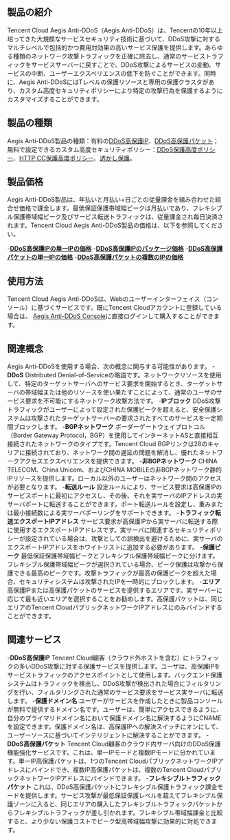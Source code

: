 ## 製品の紹介
Tencent Cloud Aegis Anti-DDoS（Aegis Anti-DDoS）は、Tencentの10年以上培ってきた大規模なサービスセキュリティ技術に基づいて、DDoS攻撃に対するマルチレベルで包括的かつ費用対効果の高いサービス保護を提供します。あらゆる種類のネットワーク攻撃トラフィックを正確に除去し、通常のサービストラフィックをサービスサーバーに戻すことで、DDoS攻撃によるサービスの変動、サービスの中断、ユーザーエクスペリエンスの低下を防ぐことができます。同時に、Aegis Anti-DDoSにはTレベルの保護リソースと専用の保護クラスタがあり、カスタム高度セキュリティポリシーにより特定の攻撃行為を保護するようにカスタマイズすることができます。

## 製品の種類
Aegis Anti-DDoS製品の種類：有料の[DDoS高保護IP](https://console.cloud.tencent.com/gamesec/secip)、[DDoS高保護パケット](https://console.cloud.tencent.com/gamesec/ipbuff)；無料で設定できるカスタム高度セキュリティポリシー：[DDoS保護高度ポリシー](https://console.cloud.tencent.com/gamesec/asp)、[HTTP CC保護高度ポリシー](https://console.cloud.tencent.com/gamesec/ccsp)、[透かし保護](https://console.cloud.tencent.com/gamesec/mark)。 
 
## 製品価格
Aegis Anti-DDoS製品は、年払いと月払い+日ごとの従量課金を組み合わせた組合せ価格で課金します。最低保証保護帯域幅ピークは月払いであり、フレキシブル保護帯域幅ピーク及びサービス転送トラフィックは、従量課金され毎日決済されます。Tencent Cloud Aegis Anti-DDoS製品の価格は、以下を参照してください。

-**[DDoS高保護IPの単一IPの価格](https://cloud.tencent.com/document/product/685/15262)**
-**[DDoS高保護IPのパッケージ価格](https://cloud.tencent.com/document/product/685/19025)**
-**[DDoS高保護パケットの単一IPの価格](https://cloud.tencent.com/document/product/685/15266)**
-**[DDoS高保護パケットの複数のIPの価格](https://cloud.tencent.com/document/product/685/15267)**

## 使用方法
Tencent Cloud Aegis Anti-DDoSは、Webのユーザーインターフェイス（コンソール）に基づくサービスです。既にTencent Cloudアカウントに登録している場合は、 [Aegis Anti-DDoS Console](https://console.cloud.tencent.com/gamesec)に直接ログインして購入することができます。

## 関連概念
Aegis Anti-DDoSを使用する場合、次の概念に関与する可能性があります。
-**DDoS**
Distributed Denial-of-Serviceの略語です。ネットワークリソースを使用して、特定のターゲットサーバへのサービス要求を開始するとき、ターゲットサーバの帯域幅または他のリソースを使い果たすことによって、通常のユーザのサービス要求を不可能にするネットワーク攻撃方法です。
-**IPブロック**
 DDoS攻撃トラフィックがユーザーによって設定された保護ピークを超えると、安全保護システムは攻撃されたターゲットサーバーの要求されたすべてのサービスを一定期間ブロックします。
-**BGPネットワーク**
ボーダーゲートウェイプロトコル（Border Gateway Protocol，BGP）を使用してインターネットASと直接相互接続されたネットワークのタイプです。Tencent Cloud BGPリンクは28のキャリアに接続されており、ネットワーク間の遅延の問題を解消し、優れたネットワークアクセスエクスペリエンスを提供できます。
-**非BGPネットワーク**
CHINA TELECOM、China Unicom、およびCHINA MOBILEの非BGPネットワーク静的IPリソースを提供します。ローカル以外のユーザーはネットワーク間のアクセスが必要となります。
-**転送ルール**
設定ルールにより、サービス要求は高保護IPのサービスポートに最初にアクセスし、その後、それを実サーバのIPアドレスの実サーバポートに転送することができます。ポート転送ルールを設定し、重みまたは最小接続数による実サーバポーリングをサポートできます。
-**トラフィック転送エクスポートIPアドレス**
サービス要求が高保護IPから実サーバに転送する際に使用するエクスポートIPアドレスです。実サーバに関連するセキュリティポリシーが設定されている場合は、攻撃としての誤検出を避けるために、実サーバのエクスポートIPアドレスをホワイトリストに追加する必要があります。
-**保護ピーク**
最低保証保護帯域幅ピークとフレキシブル保護帯域幅ピークに分けます。フレキシブル保護帯域幅ピークが選択されている場合、ピーク保護は攻撃から保護できる最高のピークです。攻撃トラフィックが最高の保護ピークを超えた場合、セキュリティシステムは攻撃されたIPを一時的にブロックします。
-**エリア**
高保護IPまたは高保護パケットのサービスを提供するエリアです。実サーバーに応じて最も近いエリアを選択することをお勧めします。高保護パケットは、同じエリアのTencent CloudパブリックネットワークIPアドレスにのみバインドすることができます。

## 関連サービス
-**DDoS高保護IP**
Tencent Cloud顧客（クラウド外ホストを含む）にトラフィックの多いDDoS攻撃に対する保護サービスを提供します。ユーザは、高保護IPをサービストラフィックのアクセスポイントとして使用します。バックエンド保護システムはトラフィックを検出し、DDoS攻撃が検出された場合にフィルタリングを行い、フィルタリングされた通常のサービス要求をサービス実サーバに転送します。
-**保護ドメイン名**
ユーザーがサービスを作成したときに製品コンソールが無料で提供するドメイン名です。ユーザーは、簡単にアクセスできるように、自分のプライマリドメイン名において保護ドメイン名に解決するようにCNAMEを設定できます。保護ドメイン名は、高保護IPへの解決スイッチにオンにして、ユーザーソースに基づいてインテリジェントに解決することができます。
-**DDoS高保護パケット**
Tencent Cloud顧客のクラウド内サーバ向けのDDoS保護機能強化サービスです。これは、単一IPモードと複数IPモードに分かれています。単一IP高保護パケットは、1つのTencent CloudパブリックネットワークIPアドレスにバインドでき、複数IP高保護パケットは、複数のTencent CloudパブリックネットワークIPアドレスにバインドできます。
-**フレキシブルトラフィックパケット**
これは、DDoS高保護パケットにフレキシブル保護トラフィック課金モードを提供します。サービス攻撃が最低保証保護レベルを超えてフレキシブル保護ゾーンに入ると、同じエリアの購入したフレキシブルトラフィックパケットからフレキシブルトラフィックが差し引かれます。フレキシブル帯域幅課金と比較すると、より少ない保護コストでピーク型高帯域幅攻撃に効果的に対処できます。
